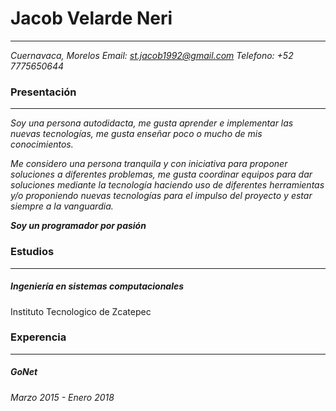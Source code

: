 
# Jacob Velarde Neri
---
*Cuernavaca, Morelos*
*Email: st.jacob1992@gmail.com*
*Telefono: +52 7775650644*


### Presentación
---
*Soy una persona autodidacta, me gusta aprender e implementar las nuevas tecnologías, me gusta enseñar poco o mucho de mis conocimientos.*

*Me considero una persona tranquila y con iniciativa para proponer soluciones a diferentes problemas, me gusta coordinar equipos para dar soluciones mediante la tecnología haciendo uso de diferentes herramientas y/o proponiendo nuevas tecnologías para el impulso del proyecto y estar siempre a la vanguardia.*

***Soy un programador por pasión***

### Estudios
---
##### Ingeniería en sistemas computacionales
Instituto Tecnologico de Zcatepec

### Experencia
---
##### GoNet
*Marzo 2015 - Enero 2018*
